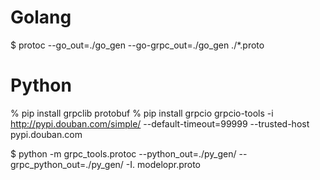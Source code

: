 
# Golang
<!-- 
    go get google.golang.org/grpc
    go get google.golang.org/grpc/cmd/protoc-gen-go-grpc@latest
 -->
$ protoc --go_out=./go_gen --go-grpc_out=./go_gen ./*.proto

# Python

% pip install grpclib protobuf
% pip install grpcio  grpcio-tools -i http://pypi.douban.com/simple/ --default-timeout=99999 --trusted-host pypi.douban.com

$ python -m grpc_tools.protoc --python_out=./py_gen/ --grpc_python_out=./py_gen/ -I. modelopr.proto
